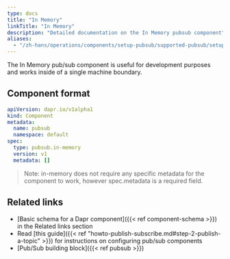 ```yaml
---
type: docs
title: "In Memory"
linkTitle: "In Memory"
description: "Detailed documentation on the In Memory pubsub component"
aliases:
  - "/zh-hans/operations/components/setup-pubsub/supported-pubsub/setup-inmemory/"
---
```


The In Memory pub/sub component is useful for development purposes and works inside of a single machine boundary.

## Component format

```yaml
apiVersion: dapr.io/v1alpha1
kind: Component
metadata:
  name: pubsub
  namespace: default
spec:
  type: pubsub.in-memory
  version: v1
  metadata: []
```

> Note: in-memory does not require any specific metadata for the component to work, however spec.metadata is a required field.

## Related links
- [Basic schema for a Dapr component]({{< ref component-schema >}}) in the Related links section
- Read [this guide]({{< ref "howto-publish-subscribe.md#step-2-publish-a-topic" >}}) for instructions on configuring pub/sub components
- [Pub/Sub building block]({{< ref pubsub >}})

